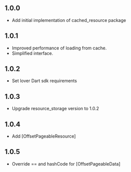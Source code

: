## 1.0.0
* Add initial implementation of cached_resource package

## 1.0.1
* Improved performance of loading from cache.
* Simplified interface.

## 1.0.2
* Set lover Dart sdk requirements

## 1.0.3
* Upgrade resource_storage version to 1.0.2

## 1.0.4
* Add [OffsetPageableResource]

## 1.0.5
* Override == and hashCode for [OffsetPageableData]
